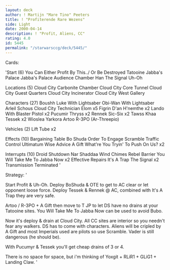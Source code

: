 ```yaml
---
layout: deck
author: ! Martijn "Mare Tino" Peeters
title: ! "Profiterende Rare Wezens"
side: Light
date: 2000-04-14
description: ! "Profit, Aliens, CC"
rating: 4.0
id: 5445
permalink: "/starwarsccg/deck/5445/"
---
```

Cards: 

'Start (6)
You Can Either Profit By This../ Or Be Destroyed
Tatooine Jabba's Palace
Jabba's Palace Audience Chamber
Han
The Signal
Uh-Oh

Locations (5)
Cloud City Carbonite Chamber
Cloud City Core Tunnel
Cloud City Guest Quarters
Cloud City Incinerator
Cloud City West Gallery

Characters (27)
Boushh
Luke With Lightsaber
Obi-Wan With Lightsaber
Arleil Schous
Cloud City Technician
Elom x5
Figrin D'an
H'nemthe x2
Lando With Blaster Pistol x2
Pucumir Thryss x2
Rennek
Sic-Six x2
Tawss Khaa
Tessek x2
Wioslea
Yarkora
Artoo
R-3PO (Ar-Threepio)

Vehicles (2)
Lift Tube x2

Effects (10)
Bargaining Table
Bo Shuda
Order To Engage
Scramble
Traffic Control
Ultimatum
Wise Advice
A Gift
What're You Tryin' To Push On Us? x2

Interrupts (10)
Droid Shutdown
Nar Shaddaa Wind Chimes
Rebel Barrier
You Will Take Me To Jabba Now x2
Effective Repairs
It's A Trap
The Signal x2
Transmission Terminated
'

Strategy: '

Start Profit & Uh-Oh. Deploy BoShuda & OTE to get to AC clear or let opponent loose force. Deploy Tessek & Rennek @ AC, combined with It's A Trap they are very safe.

Artoo / R-3PO + A Gift then move to T JP to let DS have no drains at your Tatooine sites. You Will Take Me To Jabba Now can be used to avoid Bubo.

Now it's deploy & drain at Cloud City. All CC sites are interior so you needn't fear any walkers. DS has to come with characters. Aliens will be cripled by A Gift and most Imperials used are pilots so use Scramble. Vader is still dangerous (he should be).

With Pucumyr & Tessek you'll get cheap drains of 3 or 4.

There is no space for space, but i'm thinking of Yoxgit + RLiR1 + GLiG1 + Landing Claw. '
